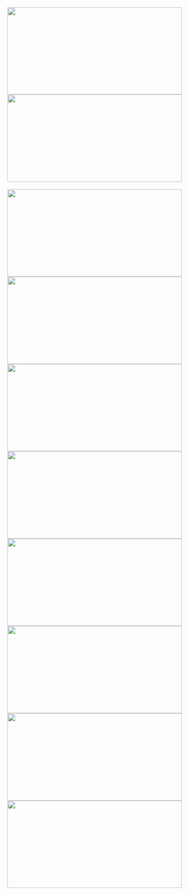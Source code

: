 <a href="https://github.com/pjsacchet/github-readme-stats">
  <img height=200 width=400 align="center" src="https://github-readme-stats.vercel.app/api?username=pjsacchet&theme=dark" />
</a>
<a href="https://github.com/pjsacchet/convoychat">
  <img height=200 width=400 align="center" src="https://github-readme-stats.vercel.app/api/top-langs?username=pjsacchet&layout=donut&exclude_repo=Pac-Man,pjsacchet.github.io&langs_count=8&theme=dark" />
</a>
<br></br>
<a href="https://github.com/pjsacchet/Windows-RAT">
  <img height=200 width=400 align="center" src="https://github-readme-stats.vercel.app/api/pin/?username=pjsacchet&repo=Windows-RAT&show_owner=false&theme=dark" />
</a>
<a href="https://github.com/pjsacchet/Windows-Implantless">
  <img height=200 width=400 align="center" src="https://github-readme-stats.vercel.app/api/pin/?username=pjsacchet&repo=Windows-Implantless&show_owner=false&theme=dark" />
</a>
<a href="https://github.com/pjsacchet/.NET-Payloads">
  <img height=200 width=400 align="center" src="https://github-readme-stats.vercel.app/api/pin/?username=pjsacchet&repo=.NET-Payloads&show_owner=false&theme=dark" />
</a>
<a href="https://github.com/pjsacchet/In-Memory-Loaders">
  <img height=200 width=400 align="center" src="https://github-readme-stats.vercel.app/api/pin/?username=pjsacchet&repo=In-Memory-Loaders&show_owner=false&theme=dark" />
</a>
<a href="https://github.com/pjsacchet/Scripts">
  <img height=200 width=400 align="center" src="https://github-readme-stats.vercel.app/api/pin/?username=pjsacchet&repo=Scripts&show_owner=false&theme=dark" />
</a>
<a href="https://github.com/pjsacchet/Rootkits">
  <img height=200 width=400 align="center" src="https://github-readme-stats.vercel.app/api/pin/?username=pjsacchet&repo=Rootkits&show_owner=false&theme=dark" />
</a>
<a href="https://github.com/pjsacchet/Windows-Reversing">
  <img height=200 width=400 align="center" src="https://github-readme-stats.vercel.app/api/pin/?username=pjsacchet&repo=Windows-Reversing&show_owner=false&theme=dark" />
</a>
<a href="https://github.com/pjsacchet/Research-Notes">
  <img height=200 width=400 align="center" src="https://github-readme-stats.vercel.app/api/pin/?username=pjsacchet&repo=Research-Notes&show_owner=false&theme=dark" />
</a>



